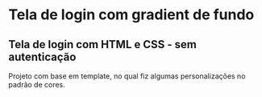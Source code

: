 # Tela de login com gradient de fundo
## Tela de login com HTML e CSS - sem autenticação
Projeto com base em template, no qual fiz algumas personalizações no padrão de cores.  
